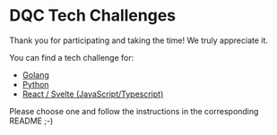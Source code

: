 # DQC Tech Challenges

Thank you for participating and taking the time! We truly appreciate it.

You can find a tech challenge for:

- [Golang](./golang/GO_README.md)
- [Python](./python/PY_README.md)
- [React / Svelte (JavaScript/Typescript)](./react_svelte/JS_README.md)

Please choose one and follow the instructions in the corresponding README ;-)
